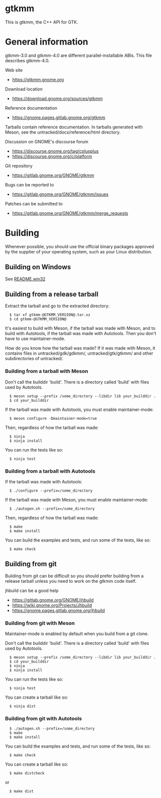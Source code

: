 # gtkmm
This is gtkmm, the C++ API for GTK. 

# General information

gtkmm-3.0 and gtkmm-4.0 are different parallel-installable ABIs.
This file describes gtkmm-4.0.

Web site
 - https://gtkmm.gnome.org

Download location
 - https://download.gnome.org/sources/gtkmm

Reference documentation
 - https://gnome.pages.gitlab.gnome.org/gtkmm

Tarballs contain reference documentation. In tarballs generated with Meson,
see the untracked/docs/reference/html directory.

Discussion on GNOME's discourse forum
 - https://discourse.gnome.org/tag/cplusplus
 - https://discourse.gnome.org/c/platform

Git repository
 - https://gitlab.gnome.org/GNOME/gtkmm

Bugs can be reported to
 - https://gitlab.gnome.org/GNOME/gtkmm/issues

Patches can be submitted to
 - https://gitlab.gnome.org/GNOME/gtkmm/merge_requests

# Building

Whenever possible, you should use the official binary packages approved by the
supplier of your operating system, such as your Linux distribution.

## Building on Windows

See [README.win32](README.win32.md)

## Building from a release tarball

Extract the tarball and go to the extracted directory:
```
  $ tar xf gtkmm-@GTKMM_VERSION@.tar.xz
  $ cd gtkmm-@GTKMM_VERSION@
```
It's easiest to build with Meson, if the tarball was made with Meson,
and to build with Autotools, if the tarball was made with Autotools.
Then you don't have to use maintainer-mode.

How do you know how the tarball was made? If it was made with Meson,
it contains files in untracked/gdk/gdkmm/, untracked/gtk/gtkmm/ and
other subdirectories of untracked/.

### Building from a tarball with Meson

Don't call the builddir 'build'. There is a directory called 'build' with
files used by Autotools.
```
  $ meson setup --prefix /some_directory --libdir lib your_builddir .
  $ cd your_builddir
```

If the tarball was made with Autotools, you must enable maintainer-mode:
```
  $ meson configure -Dmaintainer-mode=true
```

Then, regardless of how the tarball was made:
```
  $ ninja
  $ ninja install
```
You can run the tests like so:
```
  $ ninja test
```

### Building from a tarball with Autotools

If the tarball was made with Autotools:
```
  $ ./configure --prefix=/some_directory
```
If the tarball was made with Meson, you must enable maintainer-mode:
```
  $ ./autogen.sh --prefix=/some_directory
```

Then, regardless of how the tarball was made:
```
  $ make
  $ make install
```
You can build the examples and tests, and run some of the tests, like so:
```
  $ make check
```

## Building from git

Building from git can be difficult so you should prefer building from
a release tarball unless you need to work on the gtkmm code itself.

jhbuild can be a good help
- https://gitlab.gnome.org/GNOME/jhbuild
- https://wiki.gnome.org/Projects/Jhbuild
- https://gnome.pages.gitlab.gnome.org/jhbuild

### Building from git with Meson

Maintainer-mode is enabled by default when you build from a git clone.

Don't call the builddir 'build'. There is a directory called 'build' with
files used by Autotools.
```
  $ meson setup --prefix /some_directory --libdir lib your_builddir .
  $ cd your_builddir
  $ ninja
  $ ninja install
```
You can run the tests like so:
```
  $ ninja test
```
You can create a tarball like so:
```
  $ ninja dist
```

### Building from git with Autotools
```
  $ ./autogen.sh --prefix=/some_directory
  $ make
  $ make install
```
You can build the examples and tests, and run some of the tests, like so:
```
  $ make check
```
You can create a tarball like so:
```
  $ make distcheck
```
or
```
  $ make dist
```
